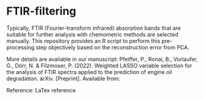 # FTIR-filtering
Typically, FTIR (Fourier-transform infrared) absorption bands that are suitable for further analysis with chemometric methods are selected manually. This repository provides an R script to perform this pre-processing step objectively based on the reconstruction error from PCA.

More details are available in our manuscript: 
Pfeiffer, P., Ronai, B., Vorlaufer, G., Dörr, N. & Filzmoser, P. (2022). Weighted LASSO variable selection for the analysis of FTIR spectra applied to the prediction of engine oil degradation. arXiv. [Preprint]. Available from: 

Reference: LaTex reference
